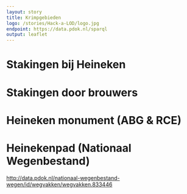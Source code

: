 ```yaml
---
layout: story
title: Krimpgebieden
logo: /stories/Hack-a-LOD/logo.jpg
endpoint: https://data.pdok.nl/sparql
output: leaflet
---
```

<!-- https://api.krr.triply.cc/datasets/Kadaster/geosoup2/services/geosoup/sparql -->

# Stakingen bij Heineken

<div data-query
     data-query-endpoint="https://api.krr.triply.cc/datasets/Kadaster/stakingen/services/endpoint/sparql"
     data-query-sparql="stakingen-heineken.rq">
</div>

# Stakingen door brouwers

<div data-query
     data-query-endpoint="https://api.krr.triply.cc/datasets/Kadaster/stakingen/services/endpoint/sparql"
     data-query-sparql="stakingen-brouwers.rq">
</div>

# Heineken monument (ABG & RCE)

<div data-query
     data-query-sparql="monument-heineken.rq">
</div>

<!--
https://cultureelerfgoed.nl/id/image/20557351
-->

# Heinekenpad (Nationaal Wegenbestand)

<a href="http://data.pdok.nl/nationaal-wegenbestand-wegen/id/wegvakken/wegvakken.833446">http://data.pdok.nl/nationaal-wegenbestand-wegen/id/wegvakken/wegvakken.833446</a>

